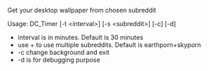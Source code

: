 Get your desktop wallpaper from chosen subreddit

Usage: DC_Timer [-t \<interval\>] [-s \<subreddit\>] [-c] [-d]

- interval is in minutes. Default is 30 minutes
- use + to use multiple subreddits. Default is earthporn+skyporn
- -c change background and exit
- -d is for debugging purpose
